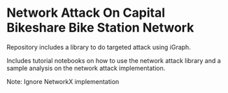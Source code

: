# Network Attack On Capital Bikeshare Bike Station Network
Repository includes a library to do targeted attack using iGraph.<br>

Includes tutorial notebooks on how to use the network attack library and a sample analysis on the network attack implementation.

Note: Ignore NetworkX implementation
